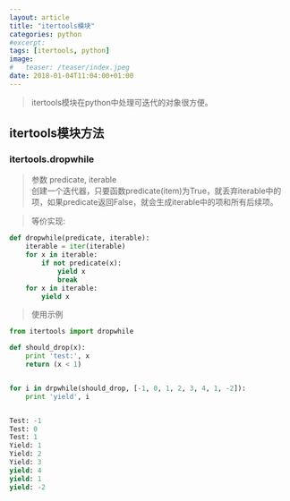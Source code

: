 ```yaml
---
layout: article
title: "itertools模块"
categories: python
#excerpt:
tags: [itertools, python]
image:
#	teaser: /teaser/index.jpeg
date: 2018-01-04T11:04:00+01:00
---
```


> itertools模块在python中处理可迭代的对象很方便。

## itertools模块方法

### itertools.dropwhile
> 参数 predicate, iterable  
> 创建一个迭代器，只要函数predicate(item)为True，就丢弃iterable中的项，如果predicate返回False，就会生成iterable中的项和所有后续项。 

> 等价实现:  
```python
def dropwhile(predicate, iterable):
	iterable = iter(iterable)
	for x in iterable:
		if not predicate(x):
			yield x
			break
	for x in iterable:
		yield x
```


> 使用示例  
```python
from itertools import dropwhile

def should_drop(x):
	print 'test:', x
	return (x < 1)


for i in drpwhile(should_drop, [-1, 0, 1, 2, 3, 4, 1, -2]):
	print 'yield', i


Test: -1
Test: 0
Test: 1
Yield: 1
Yield: 2
Yield: 3
yield: 4
yield: 1
yield: -2
```
